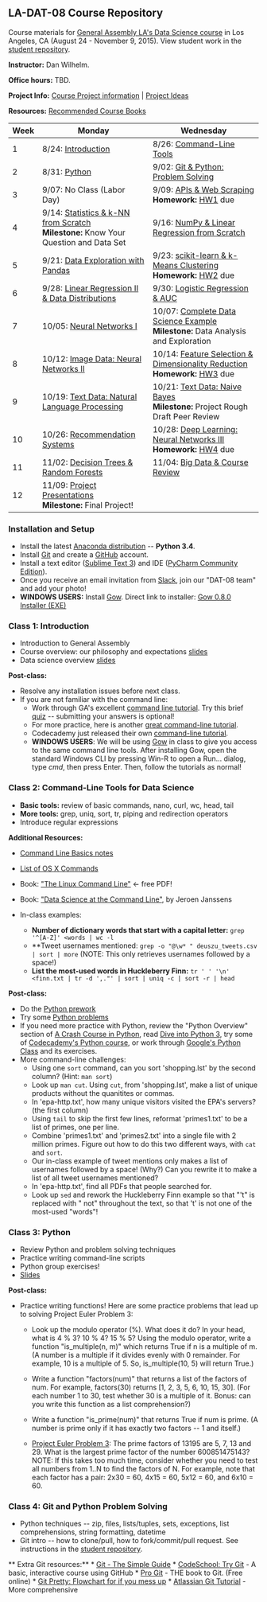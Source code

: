 
## LA-DAT-08 Course Repository

Course materials for [General Assembly LA's Data Science
course](https://generalassemb.ly/education/data-science?where=los-angeles)
in Los Angeles, CA (August 24 - November 9, 2015). View student work in
the [student
repository](https://github.com/ga-students/DAT-LA-08-STUDENTS).

**Instructor:** Dan Wilhelm.

**Office hours:** TBD. 

**Project Info:** [Course Project information](project.md) | [Project Ideas](project-ideas.md)

**Resources:** [Recommended Course Books](books.md)


Week | Monday | Wednesday
--- | --- | ---
1 | 8/24: [Introduction](#class-1-introduction) | 8/26: [Command-Line Tools](#class-2-command-line-tools-for-data-science)
2 | 8/31: [Python](#class-3-python) | 9/02: [Git & Python: Problem Solving](#class-4-git-and-python-problem-solving)
3 | 9/07: No Class (Labor Day) | 9/09: [APIs & Web Scraping](#class-5-apis-and-web-scraping)<br>**Homework:** [HW1](./hw/hw1.pdf) due
4 | 9/14: [Statistics & k-NN from Scratch](#class-6-statistics-and-knn)<br>**Milestone:** Know Your Question and Data Set | 9/16: [NumPy & Linear Regression from Scratch](#class-7-numpy-and-linear-regression)
5 | 9/21: [Data Exploration with Pandas](#class-8-data-exploration-with-pandas) | 9/23: [scikit-learn & k-Means Clustering](#class-9-scikit-learn-linear-regression)<br>**Homework:** [HW2](./hw/hw2.pdf) due
6 | 9/28: [Linear Regression II & Data Distributions](#class-10-linear-regression-ii-and-data-distributions) | 9/30: [Logistic Regression & AUC](#class-11-logistic-regression-and-auc)
7 | 10/05: [Neural Networks I](#class-12-neural-networks-i) | 10/07: [Complete Data Science Example](#class-13-complete-data-science-example)<br>**Milestone:** Data Analysis and Exploration
8 | 10/12: [Image Data: Neural Networks II](#class-14-image-data-neural-networks-ii) | 10/14: [Feature Selection & Dimensionality Reduction](#class-15-feature-selection-and-dimensionality-reduction)<br>**Homework:** [HW3](./hw/hw3.pdf) due
9 | 10/19: [Text Data: Natural Language Processing](#class-16-text-data-natural-language-processing) | 10/21: [Text Data: Naive Bayes](#class-17-text-data-naive-bayes)<br>**Milestone:** Project Rough Draft Peer Review
10 | 10/26: [Recommendation Systems](#class-18-recommendation-systems) | 10/28: [Deep Learning: Neural Networks III](#class-19-deep-learning-neural-networks-iii)<br>**Homework:** [HW4](./hw/hw4.pdf) due
11 | 11/02: [Decision Trees & Random Forests](#class-20-decision-trees-and-random-forests) | 11/04: [Big Data & Course Review](#class-21-big-data-and-course-review)
12 | 11/09: [Project Presentations](#class-22-project-presentations)<br>**Milestone:** Final Project! | 


### Installation and Setup
* Install the latest [Anaconda distribution](http://continuum.io/downloads) -- **Python 3.4**.
* Install [Git](http://git-scm.com/book/en/v2/Getting-Started-Installing-Git) and
create a [GitHub](https://github.com/) account.
* Install a text editor ([Sublime Text 3](http://www.sublimetext.com/3)) and IDE ([PyCharm Community Edition](https://www.jetbrains.com/pycharm/download/)).
* Once you receive an email invitation from [Slack](https://slack.com/), join our "DAT-08 team" and add your photo!
* **WINDOWS USERS:** Install [Gow](https://github.com/bmatzelle/gow/wiki). Direct link to installer: [Gow 0.8.0 Installer (EXE)](https://github.com/bmatzelle/gow/releases/download/v0.8.0/Gow-0.8.0.exe)

### Class 1: Introduction
* Introduction to General Assembly
* Course overview: our philosophy and expectations [slides](./slides/01-course-overview.pdf)
* Data science overview [slides](./slides/01-introduction.pdf)

**Post-class:**

* Resolve any installation issues before next class.
* If you are not familiar with the command line:
	* Work through GA's excellent [command line tutorial](http://generalassembly.github.io/prework/command-line/#/). Try this brief [quiz](https://gahub.typeform.com/to/J6xirf) -- submitting your answers is optional!
	* For more practice, here is another [great command-line tutorial](http://seankross.com/notes/cli/cli.html). 
	* Codecademy just released their own [command-line tutorial](https://www.codecademy.com/courses/learn-the-command-line).
	* **WINDOWS USERS**: We will be using [Gow](https://github.com/bmatzelle/gow/wiki) in class to give you access to the same command line tools. After installing Gow, open the standard Windows CLI by pressing Win-R to open a Run... dialog, type *cmd*, then press Enter. Then, follow the tutorials as normal!


### Class 2: Command-Line Tools for Data Science
* **Basic tools:** review of basic commands, nano, curl, wc, head, tail
* **More tools:** grep, uniq, sort, tr, piping and redirection operators
* Introduce regular expressions

**Additional Resources:**
* [Command Line Basics notes](resources/02-command-line-basics.md)
* [List of OS X Commands](resources/02-osx_unix_commands.md)
* Book: ["The Linux Command Line"](http://linuxcommand.org/tlcl.php) <- free PDF!
* Book: ["Data Science at the Command Line"](http://shop.oreilly.com/product/0636920032823.do), by Jeroen Janssens

* In-class examples:
	* **Number of dictionary words that start with a capital
	letter:** ```grep '^[A-Z]' <words | wc -l```
	* **Tweet usernames mentioned: ```grep -o "@\w* " deuszu_tweets.csv | sort | more```  (NOTE: This only retrieves usernames followed by a space!)
	* **List the most-used words in Huckleberry Finn:** ```tr ' ' '\n' <finn.txt | tr -d ',."' | sort | uniq -c | sort -r | head```


**Post-class:**

* Do the [Python prework](./hw/03-python-prework.py)
* Try some [Python problems](./hw/02-python-problem-solving.pdf)
* If you need more practice with Python, review the "Python Overview"
section of [A Crash Course in Python](http://nbviewer.ipython.org/gist/rpmuller/5920182), read [Dive into Python 3](http://www.diveintopython3.net/), try some of [Codecademy's Python course](http://www.codecademy.com/en/tracks/python), or work through [Google's Python Class](https://developers.google.com/edu/python/) and its exercises.
* More command-line challenges:
	* Using one ```sort``` command, can you sort 'shopping.lst' by the second column? (Hint: ```man sort```)
	* Look up ```man cut```. Using ```cut```, from 'shopping.lst', make a list of unique products without the quanitites or commas.
	* In 'epa-http.txt', how many unique visitors visited the EPA's servers? (the first column)
	* Using ```tail``` to skip the first few lines, reformat 'primes1.txt' to be a list of primes, one per line.
	* Combine 'primes1.txt' and 'primes2.txt' into a single file with 2 million primes. Figure out how to do this two different ways, with ```cat``` and ```sort```.
	* Our in-class example of tweet mentions only makes a list of usernames followed by a space! (Why?) Can you rewrite it to make a list of all tweet usernames mentioned?
	* In 'epa-http.txt', find all PDFs that people searched for.
	* Look up ```sed``` and rework the Huckleberry Finn example so that "'t" is replaced with " not" throughout the text, so that 't' is not one of the most-used "words"!


### Class 3: Python

* Review Python and problem solving techniques
* Practice writing command-line scripts
* Python group exercises!
* [Slides](./slides/03-intro-python.pdf)

**Post-class:**

* Practice writing functions! Here are some practice problems that lead up to solving Project Euler Problem 3:
	* Look up the modulo operator (%). What does it do? In your head, what is 4 % 3? 10 % 4? 15 % 5? Using the modulo operator, write a function "is_multiple(n, m)" which returns True if n is a multiple of m. (A number is a multiple if it divides evenly with 0 remainder. For example, 10 is a multiple of 5. So, is_multiple(10, 5) will return True.)

	* Write a function "factors(num)" that returns a list of the factors of num. For example, factors(30) returns [1, 2, 3, 5, 6, 10, 15, 30]. (For each number 1 to 30, test whether 30 is a multiple of it. Bonus: can you write this function as a list comprehension?)

	* Write a function "is_prime(num)" that returns True if num is prime. (A number is prime only if it has exactly two factors -- 1 and itself.)

	* [Project Euler Problem 3](https://projecteuler.net/problem=3): The prime factors of 13195 are 5, 7, 13 and 29. What is the largest prime factor of the number 600851475143? NOTE: If this takes too much time, consider whether you need to test all numbers from 1..N to find the factors of N. For example, note that each factor has a pair: 2x30 = 60, 4x15 = 60, 5x12 = 60, and 6x10 = 60.


### Class 4: Git and Python Problem Solving

* Python techniques -- zip, files, lists/tuples, sets, exceptions, list comprehensions, string formatting, datetime
* Git intro -- how to clone/pull, how to fork/commit/pull request. See instructions in the [student repository](https://github.com/ga-students/dat-la-07-students).

** Extra Git resources:**
	* [Git - The Simple Guide](http://rogerdudler.github.io/git-guide/)
	* [CodeSchool: Try Git](https://www.codeschool.com/courses/try-git) - A basic, interactive course using GitHub 
	* [Pro Git](https://progit.org/) - THE book to Git. (Free online)
	* [Git Pretty: Flowchart for if you mess up](http://justinhileman.info/article/git-pretty/)
	* [Atlassian Git Tutorial](https://www.atlassian.com/git/tutorials/) - More comprehensive 
